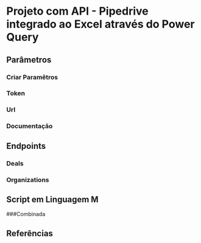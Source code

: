 # Projeto com API - Pipedrive integrado ao Excel através do Power Query



## Parâmetros
### Criar Paramêtros
### Token
### Url
### Documentação


## Endpoints
### Deals
### Organizations

## Script em Linguagem M
###Combinada

## Referências 
